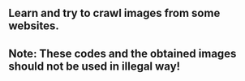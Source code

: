 Learn and try to crawl images from some websites.
-------------------------------------------------

Note: These codes and the obtained images should not be used in illegal way!
-----------------------------------------------------------------------------
